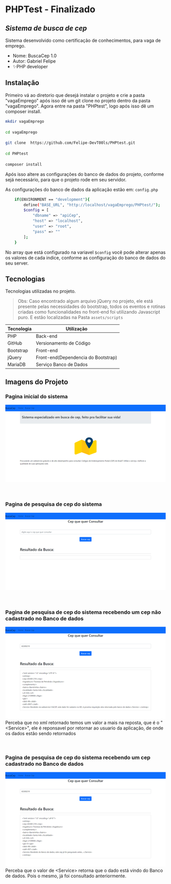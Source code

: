 # PHPTest - Finalizado
## _Sistema de busca de cep_

Sistema desenvolvido como certificação de conhecimentos, para vaga de emprego.

- Nome: BuscaCep 1.0
- Autor: Gabriel Felipe
- ✨PHP developer

## Instalação

Primeiro vá ao diretorio que desejá instalar o projeto e crie a pasta "vagaEmprego"
após isso dé um git clone no projeto dentro da pasta "vagaEmprego".
Agora entre na pasta "PHPtest", logo após isso dê um composer install.


```sh
mkdir vagaEmprego

cd vagaEmprego

git clone  https://github.com/Felipe-DevT00ls/PHPtest.git

cd PHPtest

composer install
```

Após isso altere as configurações do banco de dados do projeto, conforme sejá
necessário, para que o projeto rode em seu servidor.

As configurações do banco de dados da aplicação estão em: `config.php`

```sh
    if(ENVIRONMENT == "development"){
        define("BASE_URL", "http://localhost/vagaEmprego/PHPtest/");
        $config = [
            "dbname" => "apiCep",
            "host" => "localhost",
            "user" => "root",
            "pass" => ""
        ];
    }
```

No array que está configurado na variavel `$config` você pode alterar apenas os valores de cada indice, conforme as configuração do banco de dados do seu server.

## Tecnologias
Tecnologias utilizadas no projeto.

>Obs: Caso encontrado algum arquivo jQuery no projeto,
>ele está presente pelas necessidades do bootstrap,
>todos os eventos e rotinas criadas como funcionalidades
>no front-end foi utilizando Javascript puro.
>E estão localizadas na Pasta `assets/scripts`


| Tecnologia | Utilização |
| ------ | ------ |
| PHP | Back-end |
| GitHub | Versionamento de Código |
| Bootstrap | Front-end |
| jQuery | Front-end(Dependencia do Bootstrap) |
| MariaDB | Serviço Banco de Dados |

## Imagens do Projeto

### Pagina inicial do sistema 
![imagem](Imagens%20do%20Projeto/Home.png)
<br/><br/><br/>

### Pagina de pesquisa de cep do sistema 
![imagem](Imagens%20do%20Projeto/Search_Default.png)
<br/><br/><br/>

### Pagina de pesquisa de cep do sistema recebendo um cep não cadastrado no Banco de dados
![imagem](Imagens%20do%20Projeto/Search_webservice.png)
<br/>
Perceba que no xml retornado temos um valor a mais na reposta, que é o "<Service\>", ele é reponsavel por retornar ao usuario da aplicação,
de onde os dados estão sendo retornados
<br/><br/><br/>
    
### Pagina de pesquisa de cep do sistema recebendo um cep cadastrado no Banco de dados
![imagem](Imagens%20do%20Projeto/Search_Bd.png)
<br/>
Perceba que o valor de <Service\> retorna que o dado está vindo do Banco de dados.
Pois o mesmo, já foi consultado anteriormente.
<br/><br/><br/>

